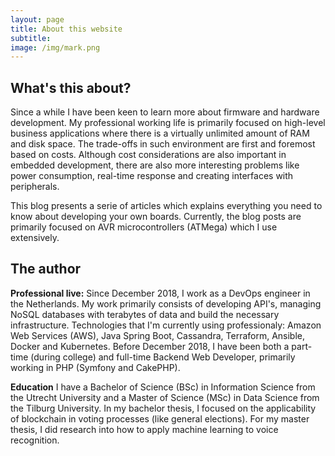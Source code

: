 ```yaml
---
layout: page
title: About this website
subtitle: 
image: /img/mark.png
---
```


## What's this about?

Since a while I have been keen to learn more about firmware and hardware development. My professional working life is primarily focused on high-level business applications where there is a virtually unlimited amount of RAM and disk space. The trade-offs in such environment are first and foremost based on costs. Although cost considerations are also important in embedded development, there are also more interesting problems like power consumption, real-time response and creating interfaces with peripherals.

This blog presents a serie of articles which explains everything you need to know about developing your own boards. Currently, the blog posts are primarily focused on AVR microcontrollers (ATMega) which I use extensively. 

## The author

**Professional live:** Since December 2018, I work as a DevOps engineer in the Netherlands. My work primarily consists of developing API's, managing NoSQL databases with terabytes of data and build the necessary infrastructure. Technologies that I'm currently using professionaly: Amazon Web Services (AWS), Java Spring Boot, Cassandra, Terraform, Ansible, Docker and Kubernetes. Before December 2018, I have been both a part-time (during college) and full-time Backend Web Developer, primarily working in PHP (Symfony and CakePHP). 

**Education** I have a Bachelor of Science (BSc) in Information Science from the Utrecht University and a Master of Science (MSc) in Data Science from the Tilburg University. In my bachelor thesis, I focused on the applicability of blockchain in voting processes (like general elections). For my master thesis, I did research into how to apply machine learning to voice recognition.